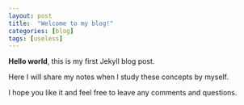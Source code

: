 ```yaml
---
layout: post
title:  "Welcome to my blog!"
categories: [blog]
tags: [useless]
---
```



**Hello world**, this is my first Jekyll blog post.

Here I will share my notes when I study these concepts by myself.

I hope you like it and feel free to leave any comments and questions.
